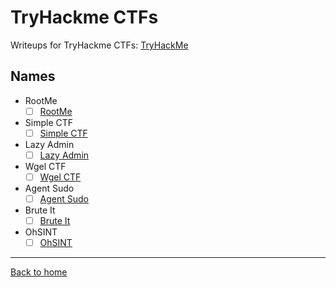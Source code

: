 # TryHackme CTFs

Writeups for TryHackme CTFs: [TryHackMe](<https://www.tryhackme.com>)

## Names

- RootMe
   - [ ] [RootMe](<https://github.com/saucea/CTFs/blob/main/TryHackMe/RootMe/RootMe.md>)
 
- Simple CTF
   - [ ] [Simple CTF](<https://github.com/saucea/CTFs/blob/main/TryHackMe/Simple%20CTF/Simple%20CTF.md>)
 
- Lazy Admin
   - [ ] [Lazy Admin](<https://github.com/saucea/CTFs/blob/main/TryHackMe/Lazy%20Admin/LazyAdmin.md>)

- Wgel CTF
   - [ ] [Wgel CTF](<https://github.com/saucea/CTFs/blob/main/TryHackMe/Wgel%20CTF/WgelCTF.md>)

- Agent Sudo
   - [ ] [Agent Sudo](<https://github.com/saucea/CTFs/blob/main/TryHackMe/Agent%20Sudo/AgentSudo.md>)
 
- Brute It
   - [ ] [Brute It](<https://github.com/saucea/CTFs/blob/main/TryHackMe/Brute%20It/BruteIt.md>)
 
- OhSINT
   - [ ] [OhSINT](<https://github.com/saucea/CTFs/blob/main/TryHackMe/OhSINT/OhSINT.md>)
 
---
[Back to home](<https://github.com/saucea/CTFs/blob/main/README.md>)
